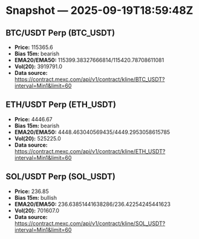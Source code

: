# Snapshot — 2025-09-19T18:59:48Z

## BTC/USDT Perp (BTC_USDT)
- **Price:** 115365.6
- **Bias 15m:** bearish
- **EMA20/EMA50:** 115399.38327666814/115420.78708611081
- **Vol(20):** 3919791.0
- **Data source:** https://contract.mexc.com/api/v1/contract/kline/BTC_USDT?interval=Min1&limit=60

## ETH/USDT Perp (ETH_USDT)
- **Price:** 4446.67
- **Bias 15m:** bearish
- **EMA20/EMA50:** 4448.463040569435/4449.2953058615785
- **Vol(20):** 525225.0
- **Data source:** https://contract.mexc.com/api/v1/contract/kline/ETH_USDT?interval=Min1&limit=60

## SOL/USDT Perp (SOL_USDT)
- **Price:** 236.85
- **Bias 15m:** bullish
- **EMA20/EMA50:** 236.63851441638286/236.42254245441623
- **Vol(20):** 701607.0
- **Data source:** https://contract.mexc.com/api/v1/contract/kline/SOL_USDT?interval=Min1&limit=60
